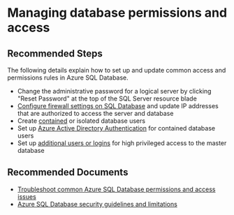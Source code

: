 <properties
	pageTitle="Managing database permissions and access"
	description="Managing database permissions and access"
	service="microsoft.sql"
	resource="servers"
	authors="kasparks"
	displayOrder="11"
	selfHelpType="resource"
	supportTopicIds="31980424, 31980425"
	resourceTags="servers, databases"
	productPesIds="13491"
	cloudEnvironments="MoonCake"
	articleId="048ac2e0-d5d9-41ae-b5c0-931dadd3368c"
/>

# Managing database permissions and access

## **Recommended Steps**

The following details explain how to set up and update common access and permissions rules in Azure SQL Database.

* Change the administrative password for a logical server by clicking "Reset Password" at the top of the SQL Server resource blade
* [Configure firewall settings on SQL Database](https://docs.azure.cn/sql-database/sql-database-configure-firewall-settings/) and update IP addresses that are authorized to access the server and database
* Create [contained](https://msdn.microsoft.com/library/ff929188.aspx) or isolated database users
* Set up [Azure Active Directory Authentication](https://docs.azure.cn/sql-database/sql-database-aad-authentication/) for contained database users
* Set up [additional users or logins](https://docs.azure.cn/sql-database/sql-database-manage-logins/) for high privileged access to the master database

## **Recommended Documents**

* [Troubleshoot common Azure SQL Database permissions and access issues](http://docs.azure.cn/sql-database/sql-database-troubleshoot-permissions/)<br>
* [Azure SQL Database security guidelines and limitations](http://docs.azure.cn/sql-database/sql-database-security-guidelines/)
